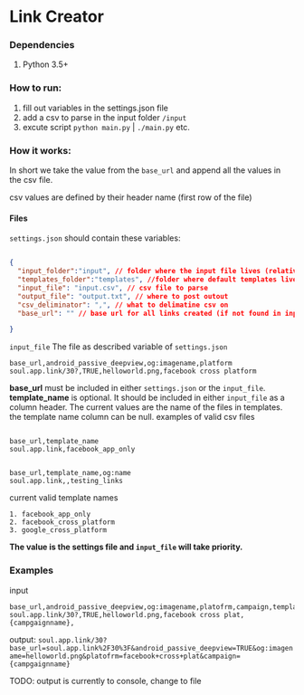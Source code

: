 # Link Creator 

### Dependencies
1. Python 3.5+ 

### How to run:
1. fill out variables in the settings.json file
2. add a csv to parse in the input folder `/input`
3. excute script `python main.py` | `./main.py` etc. 

### How it works:

In short we take the value from the `base_url` and append all the values in the csv file.

csv values are defined by their header name (first row of the file)

#### Files

`settings.json` should contain these variables:

```json

{
  "input_folder":"input", // folder where the input file lives (relative path)
  "templates_folder":"templates", //folder where default templates live
  "input_file": "input.csv", // csv file to parse
  "output_file": "output.txt", // where to post outout 
  "csv_deliminator": ",", // what to delimatine csv on 
  "base_url": "" // base url for all links created (if not found in input_file

}
```

`input_file` The file as described variable of `settings.json` 

```csv
base_url,android_passive_deepview,og:imagename,platform
soul.app.link/30?,TRUE,helloworld.png,facebook cross platform
```

**base_url** must be included in either `settings.json` or the `input_file`. 
**template_name** is optional. It should be included in either `input_file` as a column header. The current values are the name 
of the files in templates. the template name column can be null. examples of valid csv files

```csv

base_url,template_name
soul.app.link,facebook_app_only
```

```csv

base_url,template_name,og:name
soul.app.link,,testing_links
```

current valid template names 
```
1. facebook_app_only
2. facebook_cross_platform
3. google_cross_platform
```


**The value is the settings file and `input_file` will take priority.**


### Examples


input
```csv
base_url,android_passive_deepview,og:imagename,platofrm,campaign,template_name
soul.app.link/30?,TRUE,helloworld.png,facebook cross plat,{campgaignname},
```
output: 
`soul.app.link/30?base_url=soul.app.link%2F30%3F&android_passive_deepview=TRUE&og:imagename=helloworld.png&platofrm=facebook+cross+plat&campaign={campgaignname}`

TODO: output is currently to console, change to file
  




